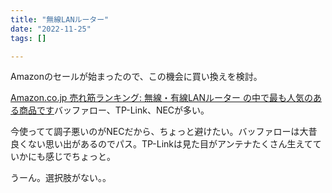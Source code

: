 ```yaml
---
title: "無線LANルーター"
date: "2022-11-25"
tags: []

---
```


Amazonのセールが始まったので、この機会に買い換えを検討。

[Amazon.co.jp 売れ筋ランキング: 無線・有線LANルーター の中で最も人気のある商品です](https://www.amazon.co.jp/gp/bestsellers/computers/2151996051/ref=pd_zg_hrsr_computers)バッファロー、TP-Link、NECが多い。

今使ってて調子悪いのがNECだから、ちょっと避けたい。バッファローは大昔良くない思い出があるのでパス。TP-Linkは見た目がアンテナたくさん生えてていかにも感じでちょっと。

うーん。選択肢がない。。
